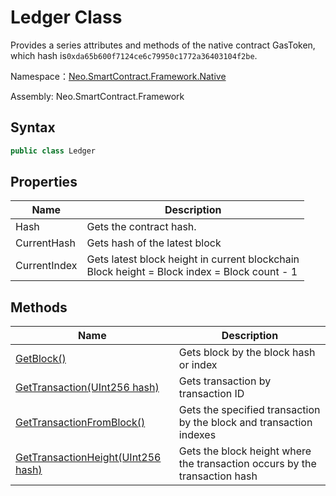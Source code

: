 # Ledger Class

Provides a series attributes and methods of the native contract GasToken, which hash is`0xda65b600f7124ce6c79950c1772a36403104f2be`.

Namespace：[Neo.SmartContract.Framework.Native](index.md)

Assembly: Neo.SmartContract.Framework

## Syntax

```cs
public class Ledger
```

## Properties

| Name         | Description                                                  |
| ------------ | ------------------------------------------------------------ |
| Hash         | Gets the contract hash.                                      |
| CurrentHash  | Gets hash of the latest block                                |
| CurrentIndex | Gets latest block height in current blockchain<br/>Block height = Block index = Block count - 1<br/> |

## Methods

| Name                                                         | Description                                                  |
| ------------------------------------------------------------ | ------------------------------------------------------------ |
| [GetBlock()](GetBlock.md)                             | Gets block by the block hash or index                        |
| [GetTransaction(UInt256 hash)](GetTransaction.md)     | Gets transaction by transaction ID                           |
| [GetTransactionFromBlock()](GetTransactionFromBlock.md) | Gets the specified transaction by the block and transaction indexes |
| [GetTransactionHeight(UInt256 hash)](GetTransactionHeight.md) | Gets the block height where the transaction occurs by the transaction hash |
